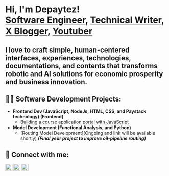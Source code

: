 <h1>Hi, I'm Depaytez! <br/><a href="https://github.com/Depaytez">Software Engineer</a>, <a href="https://">Technical Writer</a>, <a href="https://x.com/DePaytez">X Blogger</a>, <a href="https://www.youtube.com/channel/UCJnuUwBlzqz3GtUDn0hRmPg">Youtuber</a></h1>
<h2>I love to craft simple, human-centered interfaces, experiences, technologies, documentations, and contents that transforms robotic and AI solutions for economic prosperity and business innovation.</h2>

<h2>👨‍💻 Software Development Projects:</h2>

- <b>Frontend Dev (JavaScript, NodeJs, HTML, CSS, <!-- React, NextJs, Typescript, --> and Paystack technology)  (Frontend)</b>
  - [Building a course application portal with JavaScript](https://github.com/Depaytez/Balmcity-course-application/blob/main/)
- <b>Model Development (Functional Analysis, and Python)</b>
  - [Routing Model Development](Ongoing and link will be available shortly) <b><i>(Final year project to improve oil-pipeline routing)</b></i>
<!--
<h2>👨‍💻 Technical Writing Projects:</h2>

- <b>Web Dev (JavaScript, NodeJs, HTML, CSS, and Paystack technology)  (Frontend)</b>
  - [Building a course registration portal with JavaScript](https://balmcitypush.vercel.app/)
- <b>Model Development (Functional Analysis, and Python)</b>
  - [Routing Model Development](Ongoing and link will be available shortly) <b><i>(Final year project to improve oil-pipeline routing)</b></i>
-->
<h2> 🤳 Connect with me:</h2>

[<img align="left" alt="Depaytez | YouTube" width="22px" src="https://cdn.jsdelivr.net/npm/simple-icons@v3/icons/youtube.svg" />][youtube]
[<img align="left" alt="Depaytez | Twitter" width="22px" src="https://cdn.jsdelivr.net/npm/simple-icons@v3/icons/twitter.svg" />][twitter]
[<img align="left" alt="Depaytez | LinkedIn" width="22px" src="https://cdn.jsdelivr.net/npm/simple-icons@v3/icons/linkedin.svg" />][linkedin]
<!-- [<img align="left" alt="Depaytez | Instagram" width="22px" src="https://cdn.jsdelivr.net/npm/simple-icons@v3/icons/instagram.svg" />][instagram] -->

[twitter]: https://x.com/DePaytez
[youtube]: https://www.youtube.com/channel/UCJnuUwBlzqz3GtUDn0hRmPg
<!-- [instagram]: notAvailable -->
[linkedin]: https://t.co/dqn1pKWVdY

<!--
**joshmadakor1/joshmadakor1** is a ✨ _special_ ✨ repository because its `README.md` (this file) appears on your GitHub profile.

Here are some ideas to get you started:

- <a href='https://www.youtube.com/watch?v=zgqfWLHNKLk&t=284s'> Youtube tutorial to make portfolio page </a>
- 🔭 I’m currently working on ...
- 🌱 I’m currently learning ...
- 👯 I’m looking to collaborate on ...
- 🤔 I’m looking for help with ...
- 💬 Ask me about ...
- 📫 How to reach me: ...
- 😄 Pronouns: ...
- ⚡ Fun fact: ...
-->
